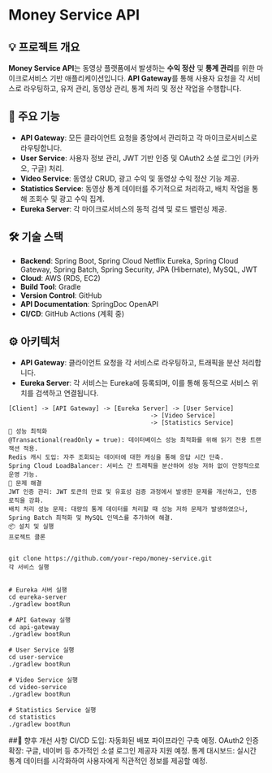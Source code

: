 # Money Service API



## 💡 프로젝트 개요
**Money Service API**는 동영상 플랫폼에서 발생하는 **수익 정산** 및 **통계 관리**를 위한 마이크로서비스 기반 애플리케이션입니다. **API Gateway**를 통해 사용자 요청을 각 서비스로 라우팅하고, 유저 관리, 동영상 관리, 통계 처리 및 정산 작업을 수행합니다.

## 🔑 주요 기능
- **API Gateway**: 모든 클라이언트 요청을 중앙에서 관리하고 각 마이크로서비스로 라우팅합니다.
- **User Service**: 사용자 정보 관리, JWT 기반 인증 및 OAuth2 소셜 로그인 (카카오, 구글) 처리.
- **Video Service**: 동영상 CRUD, 광고 수익 및 동영상 수익 정산 기능 제공.
- **Statistics Service**: 동영상 통계 데이터를 주기적으로 처리하고, 배치 작업을 통해 조회수 및 광고 수익 집계.
- **Eureka Server**: 각 마이크로서비스의 동적 검색 및 로드 밸런싱 제공.

## 🛠 기술 스택
- **Backend**: Spring Boot, Spring Cloud Netflix Eureka, Spring Cloud Gateway, Spring Batch, Spring Security, JPA (Hibernate), MySQL, JWT
- **Cloud**: AWS (RDS, EC2)
- **Build Tool**: Gradle
- **Version Control**: GitHub
- **API Documentation**: SpringDoc OpenAPI
- **CI/CD**: GitHub Actions (계획 중)

## ⚙️ 아키텍처
- **API Gateway**: 클라이언트 요청을 각 서비스로 라우팅하고, 트래픽을 분산 처리합니다.
- **Eureka Server**: 각 서비스는 Eureka에 등록되며, 이를 통해 동적으로 서비스 위치를 검색하고 연결됩니다.

```plaintext
[Client] -> [API Gateway] -> [Eureka Server] -> [User Service]
                                       -> [Video Service]
                                       -> [Statistics Service]
🚀 성능 최적화
@Transactional(readOnly = true): 데이터베이스 성능 최적화를 위해 읽기 전용 트랜잭션 적용.
Redis 캐시 도입: 자주 조회되는 데이터에 대한 캐싱을 통해 응답 시간 단축.
Spring Cloud LoadBalancer: 서비스 간 트래픽을 분산하여 성능 저하 없이 안정적으로 운영 가능.
🔧 문제 해결
JWT 인증 관리: JWT 토큰의 만료 및 유효성 검증 과정에서 발생한 문제를 개선하고, 인증 로직을 강화.
배치 처리 성능 문제: 대량의 통계 데이터를 처리할 때 성능 저하 문제가 발생하였으나, Spring Batch 최적화 및 MySQL 인덱스를 추가하여 해결.
📦 설치 및 실행
프로젝트 클론


git clone https://github.com/your-repo/money-service.git
각 서비스 실행


# Eureka 서버 실행
cd eureka-server
./gradlew bootRun

# API Gateway 실행
cd api-gateway
./gradlew bootRun

# User Service 실행
cd user-service
./gradlew bootRun

# Video Service 실행
cd video-service
./gradlew bootRun

# Statistics Service 실행
cd statistics
./gradlew bootRun
```

##🔮 향후 개선 사항
CI/CD 도입: 자동화된 배포 파이프라인 구축 예정.
OAuth2 인증 확장: 구글, 네이버 등 추가적인 소셜 로그인 제공자 지원 예정.
통계 대시보드: 실시간 통계 데이터를 시각화하여 사용자에게 직관적인 정보를 제공할 예정.
